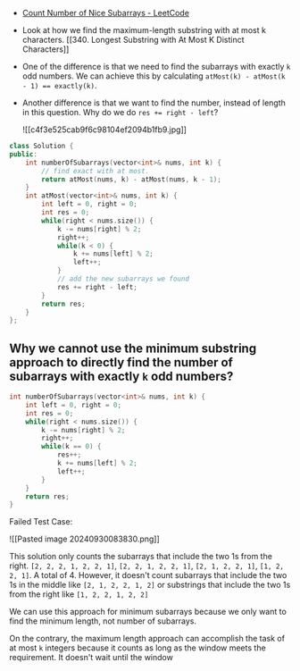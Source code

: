 - [Count Number of Nice Subarrays - LeetCode](https://leetcode.com/problems/count-number-of-nice-subarrays/)
- Look at how we find the maximum-length substring with at most k characters. [[340. Longest Substring with At Most K Distinct Characters]]
- One of the difference is that we need to find the subarrays with exactly `k` odd numbers. We can achieve this by calculating `atMost(k) - atMost(k - 1) == exactly(k)`. 
- Another difference is that we want to find the number, instead of length in this question. Why do we do `res += right - left`?
	
	![[c4f3e525cab9f6c98104ef2094b1fb9.jpg]]

```cpp
class Solution {
public:
    int numberOfSubarrays(vector<int>& nums, int k) {
        // find exact with at most.
        return atMost(nums, k) - atMost(nums, k - 1);
    }
    int atMost(vector<int>& nums, int k) {
        int left = 0, right = 0;
        int res = 0;
        while(right < nums.size()) {
            k -= nums[right] % 2;
            right++;
            while(k < 0) {
                k += nums[left] % 2;
                left++;
            }
            // add the new subarrays we found
            res += right - left;
        }
        return res;
    }
};
```

## Why we cannot use the minimum substring approach to directly find the number of subarrays with exactly `k` odd numbers?

```cpp
int numberOfSubarrays(vector<int>& nums, int k) {
	int left = 0, right = 0;
	int res = 0;
	while(right < nums.size()) {
		k -= nums[right] % 2;
		right++;
		while(k == 0) {
			res++;
			k += nums[left] % 2;
			left++;
		}
	}
	return res;
}
```

Failed Test Case: 

![[Pasted image 20240930083830.png]]

This solution only counts the subarrays that include the two 1s from the right. `[2, 2, 2, 1, 2, 2, 1]`, `[2, 2, 1, 2, 2, 1]`, `[2, 1, 2, 2, 1]`, `[1, 2, 2, 1]`. A total of 4. However, it doesn't count subarrays that include the two 1s in the middle like `[2, 1, 2, 2, 1, 2]` or substrings that include the two 1s from the right like `[1, 2, 2, 1, 2, 2]`

We can use this approach for minimum subarrays because we only want to find the minimum length, not number of subarrays.

On the contrary, the maximum length approach can accomplish the task of at most `k` integers because it counts as long as the window meets the requirement. It doesn't wait until the window 